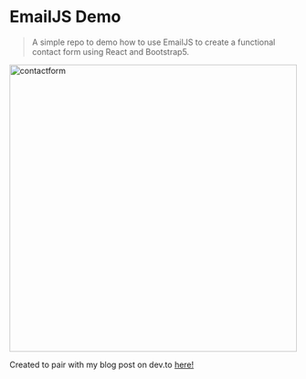 # EmailJS Demo
> A simple repo to demo how to use EmailJS to create a functional contact form using React and Bootstrap5. 

<img width="503" alt="contactform" src="https://user-images.githubusercontent.com/87205105/158709932-e25a2d82-ad30-4803-926d-2d6ca453ac56.PNG">


Created to pair with my blog post on dev.to [here!](https://dev.to/dantebhang/create-a-contact-form-with-emailjs-and-react-hooks-4imj)
